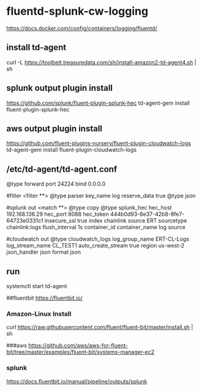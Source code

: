 # fluentd-splunk-cw-logging
https://docs.docker.com/config/containers/logging/fluentd/

## install td-agent
curl -L https://toolbelt.treasuredata.com/sh/install-amazon2-td-agent4.sh | sh

## splunk output plugin install
https://github.com/splunk/fluent-plugin-splunk-hec
td-agent-gem install fluent-plugin-splunk-hec

## aws output plugin install
https://github.com/fluent-plugins-nursery/fluent-plugin-cloudwatch-logs
td-agent-gem install fluent-plugin-cloudwatch-logs

## /etc/td-agent/td-agent.conf
<source>
  @type forward
  port 24224
  bind 0.0.0.0
</source>

#filter
<filter **>
  @type parser
  key_name log
  reserve_data true
  <parse>
    @type json
  </parse>
</filter>


#splunk out
<match **>
  @type copy
  <store>
    @type splunk_hec
    hec_host 192.168.136.29
    hec_port 8088
    hec_token 444b0d93-8e37-42b8-8fe7-64723e0331c1
    insecure_ssl true
    index chainlink
    source ERT
    sourcetype chainlink:logs
    <buffer>
      flush_interval 1s
    </buffer>
    <fields>
      container_id
      container_name
      log
      source
    </fields>
  </store>

#cloudwatch out
  <store>
    @type cloudwatch_logs
    log_group_name ERT-CL-Logs
    log_stream_name CL_TEST1
    auto_create_stream true
    region us-west-2
    json_handler json
    format json
  </store>
</match>










## run
systemctl start td-agent





##fluentbit
https://fluentbit.io/

### Amazon-Linux Install
curl https://raw.githubusercontent.com/fluent/fluent-bit/master/install.sh | sh

###aws
https://github.com/aws/aws-for-fluent-bit/tree/master/examples/fluent-bit/systems-manager-ec2

### splunk
https://docs.fluentbit.io/manual/pipeline/outputs/splunk
